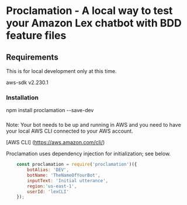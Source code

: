 # Proclamation - A local way to test your Amazon Lex chatbot with BDD feature files

## Requirements

This is for local development only at this time.

aws-sdk
v2.230.1

### Installation

npm install proclamation --save-dev

###

Note: Your bot needs to be up and running in AWS and you need to have your local AWS CLI connected to your AWS account.

[AWS CLI] (https://aws.amazon.com/cli/)

Proclamation uses dependency injection for initialization; see below.
```javascript
    const proclamation = require('proclamation')({
        botAlias: 'DEV',
        botName: 'TheNameOfYourBot',
        inputText: 'Initial utterance',
        region:'us-east-1',
        userId: 'lexCLI'
    });
```
